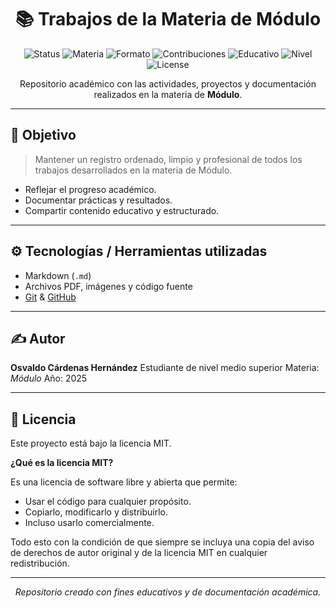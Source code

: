 <div align="center">

# 📚 Trabajos de la Materia de Módulo

![Status](https://img.shields.io/badge/status-en%20desarrollo-yellow?style=flat-square)
![Materia](https://img.shields.io/badge/materia-Módulo-blue?style=flat-square)
![Formato](https://img.shields.io/badge/formato-Markdown-lightgrey?style=flat-square)
![Contribuciones](https://img.shields.io/badge/contribuciones-cerradas-red?style=flat-square)
![Educativo](https://img.shields.io/badge/uso-educativo-brightgreen?style=flat-square)
![Nivel](https://img.shields.io/badge/nivel-media%20superior-orange?style=flat-square)
![License](https://img.shields.io/badge/license-MIT-blue.svg?style=flat-square)

Repositorio académico con las actividades, proyectos y documentación realizados en la materia de **Módulo**.

</div>

---

## 🌟 Objetivo

> Mantener un registro ordenado, limpio y profesional de todos los trabajos desarrollados en la materia de Módulo.

- Reflejar el progreso académico.
- Documentar prácticas y resultados.
- Compartir contenido educativo y estructurado.

---

## ⚙️ Tecnologías / Herramientas utilizadas

- Markdown (`.md`)
- Archivos PDF, imágenes y código fuente
- [Git](https://git-scm.com/) & [GitHub](https://github.com/)

---

## ✍️ Autor

**Osvaldo Cárdenas Hernández**
Estudiante de nivel medio superior
Materia: *Módulo*
Año: 2025

---

## 📄 Licencia

Este proyecto está bajo la licencia MIT.

**¿Qué es la licencia MIT?** 

Es una licencia de software libre y abierta que permite:

- Usar el código para cualquier propósito.
- Copiarlo, modificarlo y distribuirlo.
- Incluso usarlo comercialmente.

Todo esto con la condición de que siempre se incluya una copia del aviso de derechos de autor original y de la licencia MIT en cualquier redistribución.

---

<div align="center">

_Repositorio creado con fines educativos y de documentación académica._

</div>
